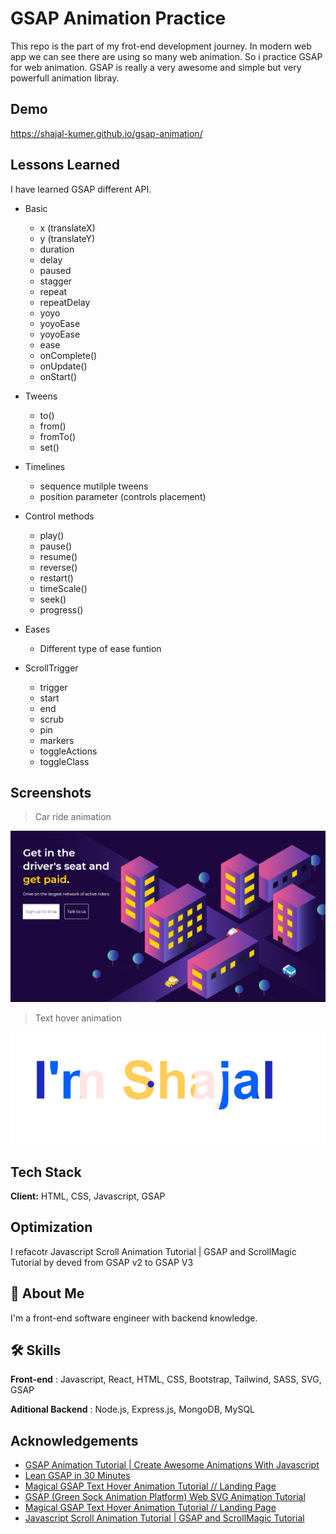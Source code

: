 # GSAP Animation Practice

This repo is the part of my frot-end development journey. In modern web app we can see there are using so many web animation. So i practice GSAP for web animation. GSAP is really a very awesome and simple but very powerfull animation libray.

## Demo

https://shajal-kumer.github.io/gsap-animation/

## Lessons Learned

I have learned GSAP different API.

-   Basic

    -   x (translateX)
    -   y (translateY)
    -   duration
    -   delay
    -   paused
    -   stagger
    -   repeat
    -   repeatDelay
    -   yoyo
    -   yoyoEase
    -   yoyoEase
    -   ease
    -   onComplete()
    -   onUpdate()
    -   onStart()

-   Tweens

    -   to()
    -   from()
    -   fromTo()
    -   set()

-   Timelines

    -   sequence mutilple tweens
    -   position parameter (controls placement)

-   Control methods

    -   play()
    -   pause()
    -   resume()
    -   reverse()
    -   restart()
    -   timeScale()
    -   seek()
    -   progress()

-   Eases

    -   Different type of ease funtion

-   ScrollTrigger

    -   trigger
    -   start
    -   end
    -   scrub
    -   pin
    -   markers
    -   toggleActions
    -   toggleClass

## Screenshots

> Car ride animation

![Car Ride](car-ride.png)

> Text hover animation

![Text Hover](text.png)

## Tech Stack

**Client:** HTML, CSS, Javascript, GSAP

## Optimization

I refacotr Javascript Scroll Animation Tutorial | GSAP and ScrollMagic Tutorial by deved from GSAP v2 to GSAP V3

## 🚀 About Me

I'm a front-end software engineer with backend knowledge.

## 🛠 Skills

**Front-end** : Javascript, React, HTML, CSS, Bootstrap, Tailwind, SASS, SVG, GSAP

**Aditional Backend** : Node.js, Express.js, MongoDB, MySQL

## Acknowledgements

-   [GSAP Animation Tutorial | Create Awesome Animations With Javascript](https://www.youtube.com/watch?v=5RyrIPCs47A&t=2s)
-   [Lean GSAP in 30 Minutes](https://www.youtube.com/watch?v=m6PDUIF24v4)
-   [Magical GSAP Text Hover Animation Tutorial // Landing Page](https://www.youtube.com/watch?v=a3-lwxTkUKI)
-   [GSAP (Green Sock Animation Platform) Web SVG Animation Tutorial](https://www.youtube.com/watch?v=2wSzfr49yhk)
-   [Magical GSAP Text Hover Animation Tutorial // Landing Page](https://www.youtube.com/watch?v=a3-lwxTkUKI)
-   [Javascript Scroll Animation Tutorial | GSAP and ScrollMagic Tutorial](https://www.youtube.com/watch?v=fR0tHI0nFYk&list=PLDyQo7g0_nsXEOxGlAgccV8fu-cHZnI5B&index=4)
